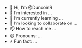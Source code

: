 - 👋 Hi, I’m @DuncoinR
- 👀 I’m interested in ...
- 🌱 I’m currently learning ...
- 💞️ I’m looking to collaborate on ...
- 📫 How to reach me ...
- 😄 Pronouns: ...
- ⚡ Fun fact: ...

<!---
DuncoinR/DuncoinR is a ✨ special ✨ repository because its `README.md` (this file) appears on your GitHub profile.
You can click the Preview link to take a look at your changes.
--->
